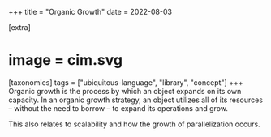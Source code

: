 +++
title = "Organic Growth"
date = 2022-08-03

[extra]
#  image = cim.svg
[taxonomies]
   tags = ["ubiquitous-language", "library", "concept"]
+++
Organic growth is the process by which an object expands on its own capacity. In an organic growth strategy, an object utilizes all of its resources – without the need to borrow – to expand its operations and grow.

This also relates to scalability and how the growth of parallelization occurs.
